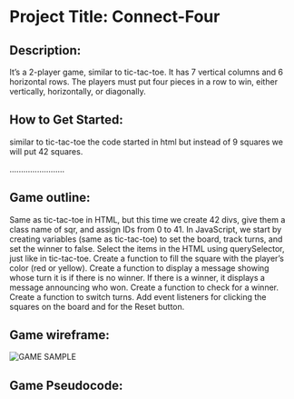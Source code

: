 # Project Title: Connect-Four
## Description: 
It’s a 2-player game, similar to tic-tac-toe. It has 7 vertical columns and 6 horizontal rows. The players must put four pieces in a row to win, either vertically, horizontally, or diagonally.

## How to Get Started: 
similar to tic-tac-toe the code started in html but instead of 9 squares we will put 42 squares.
  <body>
    <section class="board">
      <div class="sqr" id="0"></div>
      <div class="sqr" id="1"></div>
      <div class="sqr" id="2"></div>
      <div class="sqr" id="3"></div>
      <div class="sqr" id="4"></div>
      <div class="sqr" id="5"></div>
      <div class="sqr" id="6"></div>
      <div class="sqr" id="7"></div>
      <div class="sqr" id="8"></div>
      ........................
      <div class="sqr" id="42"></div>
    </section>
    </body>
    
## Game outline: 
Same as tic-tac-toe in HTML, but this time we create 42 divs, give them a class name of sqr, and assign IDs from 0 to 41.
In JavaScript, we start by creating variables (same as tic-tac-toe) to set the board, track turns, and set the winner to false.
Select the items in the HTML using querySelector, just like in tic-tac-toe.
Create a function to fill the square with the player’s color (red or yellow).
Create a function to display a message showing whose turn it is if there is no winner. If there is a winner, it displays a message announcing who won.
Create a function to check for a winner.
Create a function to switch turns.
Add event listeners for clicking the squares on the board and for the Reset button.

## Game wireframe:
![GAME SAMPLE](https://i.imgur.com/erYxeUi.png)

## Game Pseudocode:




